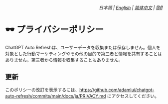 <div align="right">
    <h6>
        <picture>
            <source type="image/svg+xml" media="(prefers-color-scheme: dark)" srcset="https://assets.chatgptautorefresh.com/images/icons/earth/white/icon32.svg">
            <img height=14 src="https://assets.chatgptautorefresh.com/images/icons/earth/black/icon32.svg">
        </picture>
        &nbsp;日本語 |
        <a href="../PRIVACY.md">English</a> |
        <a href="../zh-cn/PRIVACY.md">简体中文</a> |
        <a href="../hi/PRIVACY.md">हिंदी</a>
    </h6>
</div>

# 🕶️ プライバシーポリシー

ChatGPT Auto Refreshは、ユーザーデータを収集または保存しません。個人を対象とした行動マーケティングやその他の目的で第三者と情報を共有することはありません。第三者から情報を収集することもありません。

## 更新

このポリシーの改訂を表示するには、https://github.com/adamlui/chatgpt-auto-refresh/commits/main/docs/ja/PRIVACY.md にアクセスしてください。
